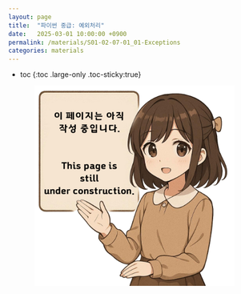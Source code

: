 ```yaml
---
layout: page
title:  "파이썬 중급: 예외처리"
date:   2025-03-01 10:00:00 +0900
permalink: /materials/S01-02-07-01_01-Exceptions
categories: materials
---
```

* toc
{:toc .large-only .toc-sticky:true}


<div class="insert-image" style="text-align: center;">
    <img style="width: 400px;" src="/assets/img/PagePreparing.png">
</div>
